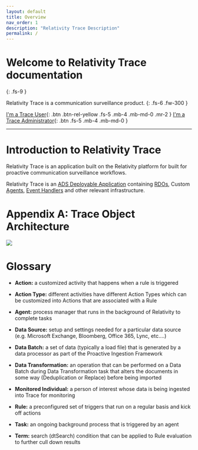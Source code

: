 ```yaml
---
layout: default
title: Overview
nav_order: 1
description: "Relativity Trace Description"
permalink: /
---
```


# Welcome to Relativity Trace documentation
{: .fs-9 }

Relativity Trace is a communication surveillance product.
{: .fs-6 .fw-300 }

[I'm a Trace User](user_guide.md){: .btn .btn-rel-yellow .fs-5 .mb-4 .mb-md-0 .mr-2 } [I'm a Trace Administrator](/administrator_guide.md){: .btn .fs-5 .mb-4 .mb-md-0 }

---

Introduction to Relativity Trace
================================

Relativity Trace is an application built on the Relativity platform for built for proactive communication surveillance workflows.

Relativity Trace is an [ADS Deployable Application](https://platform.relativity.com/9.5/Content/Building_Relativity_applications/Building_Relativity_applications.htm) containing [RDOs](https://platform.relativity.com/9.5/Content/Managing_Relativity_dynamic_objects/RDO_9.5/Relativity_objects.htm), Custom [Agents](https://help.relativity.com/9.5/Content/System_Guides/Agents_Guide/Agents.htm), [Event Handlers](https://help.relativity.com/9.5/Content/Relativity/Event_Handler_Express/Relativity_Event_Handler_Express.htm) and other relevant infrastructure.


Appendix A: Trace Object Architecture
=====================================

![](media/c961c7a2692a2b4f30a91566d902a2f6.png)

Glossary
========

-   **Action:** a customized activity that happens when a rule is triggered

-   **Action Type:** different activities have different Action Types which can
    be customized into Actions that are associated with a Rule

-   **Agent:** process manager that runs in the background of Relativity to
    complete tasks

-   **Data Source:** setup and settings needed for a particular data source
    (e.g. Microsoft Exchange, Bloomberg, Office 365, Lync, etc.…)

-   **Data Batch:** a set of data (typically a load file) that is generated by a
    data processor as part of the Proactive Ingestion Framework

-   **Data Transformation:** an operation that can be performed on a Data Batch
    during Data Transformation task that alters the documents in some way
    (Deduplication or Replace) before being imported

-   **Monitored Individual:** a person of interest whose data is being ingested
    into Trace for monitoring

-   **Rule:** a preconfigured set of triggers that run on a regular basis and
    kick off actions

-   **Task:** an ongoing background process that is triggered by an agent

-   **Term:** search (dtSearch) condition that can be applied to Rule evaluation
    to further cull down results